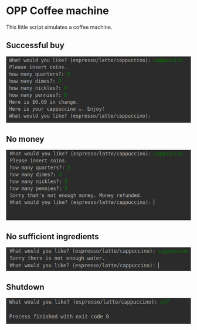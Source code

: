 # OPP Coffee machine
This little script simulates a coffee machine.

## Successful buy
![successful](screenshots/coffee-machine_successful.png)

## No money
![No money](screenshots/coffee-machine_no-money.png)

## No sufficient ingredients
![No sufficient ingredients](screenshots/coffee-machine_no-ingredients.png)

## Shutdown
![shutdown](screenshots/coffee-machine_off.png)


